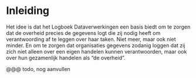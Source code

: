 # Inleiding

Het idee is dat het Logboek Dataverwerkingen een basis biedt om te zorgen dat de overheid precies de gegevens logt die zij nodig heeft om verantwoording af te leggen over haar taken. Niet meer, maar ook niet minder. En om te zorgen dat organisaties gegevens zodanig loggen dat zij zich niet alleen over een eigen handelen kunnen verantwoorden, maar ook over hun gezamenlijk handelen als “de overheid”.

@@@ todo, nog aanvullen